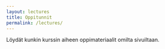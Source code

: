 ```yaml
---
layout: lectures
title: Oppitunnit
permalink: /lectures/
---
```


Löydät kunkin kurssin aiheen oppimateriaalit omilta sivuiltaan.